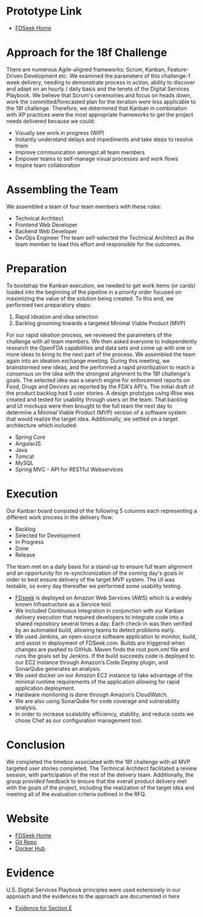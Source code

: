 # Prototype Link
- [FDSeek Home]
# Approach for the 18f Challenge
There are numerous Agile-aligned frameworks: Scrum, Kanban, Feature-Driven Development etc. We examined the parameters of this challenge-1 week delivery, needing to demonstrate process in action, ability to discover and adapt on an hourly / daily basis and the tenets of the Digital Services Playbook. We believe that Scrum's ceremonies and focus on heads down, work the committed/forecasted plan for the iteration were less applicable to the 18f challenge. Therefore, we determined that Kanban in combination with XP practices were the most appropriate frameworks to get the project needs delivered because we could: 
 - Visually see work in progress (WIP)
 - Instantly understand delays and impediments and take steps to resolve them  
 - Improve communication amongst all team members
 - Empower teams to self-manage visual processes and work flows 
 - Inspire team collaboration
# Assembling the Team
We assembled a team of four team members with these roles:
- Technical Architect
- Frontend Web Developer 
- Backend Web Developer
- DevOps Engineer
The team self-selected the Technical Architect as the team member to lead this effort and responsible for the outcomes.
# Preparation
To bootstrap the Kanban execution, we needed to get work items (or cards) loaded into the beginning of the pipeline in a priority order focused on maximizing the value of the solution being created. To this end, we performed two preparatory steps:
1.	Rapid ideation and idea selection
2.	Backlog grooming towards a targeted Minimal Viable Product (MVP)

For our rapid ideation process, we reviewed the parameters of the challenge with all team members. We then asked everyone to independently research the OpenFDA capabilities and data sets and come up with one or more ideas to bring to the next part of the process. We assembled the team again into an ideation exchange meeting. During this meeting, we brainstormed new ideas, and the performed a rapid prioritization to reach a consensus on the idea with the strongest alignment to the 18f challenge's goals. The selected idea was a search engine for enforcement reports on Food, Drugs and Devices as reported by the FDA's API's.
The initial draft of the product backlog had 5 user stories.  A design prototype using iRise was created and tested for usability through users on the team. That backlog and UI mockups were then brought to the full team the next day to determine a Minimal Viable Product (MVP) version of a software system that would realize the target idea.
Additionally, we settled on a target architecture which included: 
- Spring Core
- AngularJS
- Java
- Tomcat
- MySQL
- Spring MVC - API for RESTful Webservices

# Execution
Our Kanban board consisted of the following 5 columns each representing a different work process in the delivery flow:
- Backlog
- Selected for Development
- In Progress
- Done
- Release

The team met on a daily basis for a stand-up to ensure full team alignment and an opportunity for re-synchronization of the coming day's goals in order to best ensure delivery of the target MVP system. 
The UI was testable, so every day thereafter we  performed some usability testing.
- [FDseek] is deployed on Amazon Web Services (AWS) which is a widely known Infrastructure as a Service tool. 
- We included Continuous Integration in conjunction with our Kanban delivery execution that required developers to integrate code into a shared repository several times a day. Each check-in was then verified by an automated build, allowing teams to detect problems early.
- We used Jenkins, an open-source software application to monitor, build, and assist in deployment of FDSeek.com. Builds are triggered when changes are pushed to GitHub. Maven finds the root pom.xml file and runs the goals set by Jenkins. If the build succeeds code is deployed to our EC2 instance through Amazon’s Code Deploy plugin, and SonarQube generates an analysis. 
- We used docker on our Amazon EC2 instance to take advantage of the minimal runtime requirements of the application allowing for rapid application deployment. 
- Hardware monitoring is done through Amazon’s CloudWatch. 
- We are also using SonarQube for code coverage and vulnerability analysis. 
- In order to increase scalability efficiency, stability, and reduce costs we chose Chef as our configuration management tool. 

# Conclusion
We completed the timebox associated with the 18f challenge with all MVP targeted user stories completed. The Technical Architect facilitated a review session, with participation of the rest of the delivery team. Additionally, the group provided feedback to ensure that the overall product delivery met with the goals of the project, including the realization of the target idea and meeting all of the evaluation criteria outlined in the RFQ.
# Website
- [FDSeek Home]
- [Git Repo] 
- [Docker Hub]

# Evidence
U.S. Digital Services Playbook principles were used extensively in our approach and the evidences to the approach are documented in here
- [Evidence for Section E]

[fdseek]:http://fdseek.com
[FDSeek Home]:(http://fdseek.com)
[Git Repo]:https://github.com/RigilCorp/RIGIL-18F-Pool2
[Evidence for Section E]:https://github.com/RigilCorp/RIGIL-18F-Pool2/tree/master/documents/evidence
[Docker Hub]:https://registry.hub.docker.com/u/agiletrailblazers/pool2-18f/

